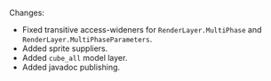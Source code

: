 Changes:

* Fixed transitive access-wideners for `RenderLayer.MultiPhase` and `RenderLayer.MultiPhaseParameters`.
* Added sprite suppliers.
* Added `cube_all` model layer.
* Added javadoc publishing.
